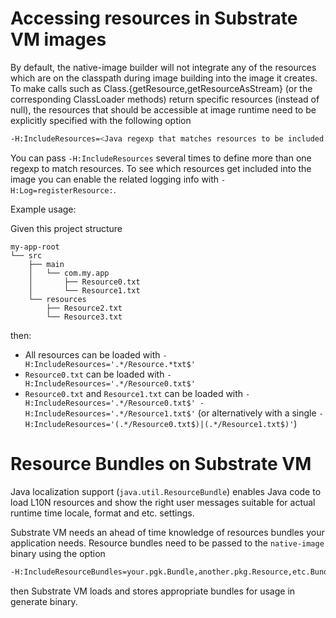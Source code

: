 # Accessing resources in Substrate VM images

By default, the native-image builder will not integrate any of the resources which are on the classpath during image building into the image it creates.
To make calls such as Class.{getResource,getResourceAsStream} (or the corresponding ClassLoader methods) return specific resources (instead of null), the resources that should be accessible at image runtime need to be explicitly specified with the following option
```bash
-H:IncludeResources=<Java regexp that matches resources to be included in the image>
```
You can pass `-H:IncludeResources` several times to define more than one regexp to match resources.
To see which resources get included into the image you can enable the related logging info with `-H:Log=registerResource:`.

Example usage:

Given this project structure
```
my-app-root
└── src
    ├── main
    │   └── com.my.app
    │       ├── Resource0.txt
    │       └── Resource1.txt
    └── resources
        ├── Resource2.txt
        └── Resource3.txt
```
then:

*  All resources can be loaded with `-H:IncludeResources='.*/Resource.*txt$'`
*  `Resource0.txt` can be loaded with `-H:IncludeResources='.*/Resource0.txt$'`
*  `Resource0.txt` and `Resource1.txt` can be loaded with `-H:IncludeResources='.*/Resource0.txt$' -H:IncludeResources='.*/Resource1.txt$'`
   (or alternatively with a single `-H:IncludeResources='(.*/Resource0.txt$)|(.*/Resource1.txt$)'`)

# Resource Bundles on Substrate VM

Java localization support (`java.util.ResourceBundle`) enables Java code to load L10N resources and show the right user messages suitable for actual runtime time locale, format and etc. settings.

Substrate VM needs an ahead of time knowledge of resources bundles your application needs.
Resource bundles need to be passed to the `native-image` binary using the option
```bash
-H:IncludeResourceBundles=your.pgk.Bundle,another.pkg.Resource,etc.Bundle
```
then Substrate VM loads and stores appropriate bundles for usage in generate binary.
